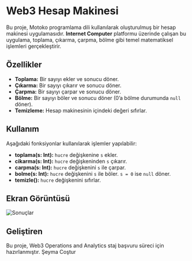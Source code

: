 # Web3 Hesap Makinesi

Bu proje, Motoko programlama dili kullanılarak oluşturulmuş bir hesap makinesi uygulamasıdır. **Internet Computer** platformu üzerinde çalışan bu uygulama, toplama, çıkarma, çarpma, bölme gibi temel matematiksel işlemleri gerçekleştirir.

## Özellikler
- **Toplama:** Bir sayıyı ekler ve sonucu döner.
- **Çıkarma:** Bir sayıyı çıkarır ve sonucu döner.
- **Çarpma:** Bir sayıyı çarpar ve sonucu döner.
- **Bölme:** Bir sayıyı böler ve sonucu döner (0’a bölme durumunda `null` döner).
- **Temizleme:** Hesap makinesinin içindeki değeri sıfırlar.

## Kullanım
Aşağıdaki fonksiyonlar kullanılarak işlemler yapılabilir:
   - **toplama(s: Int):** `hucre` değişkenine `s` ekler.
   - **cikarma(s: Int):** `hucre` değişkeninden `s` çıkarır.
   - **carpma(s: Int):** `hucre` değişkenini `s` ile çarpar.
   - **bolme(s: Int):** `hucre` değişkenini `s` ile böler. `s = 0` ise `null` döner.
   - **temizle():** `hucre` değişkenini sıfırlar.

## Ekran Görüntüsü
![Sonuçlar](ciktilar.png)

## Geliştiren
Bu proje, Web3 Operations and Analytics staj başvuru süreci için hazırlanmıştır.
Şeyma Coştur
